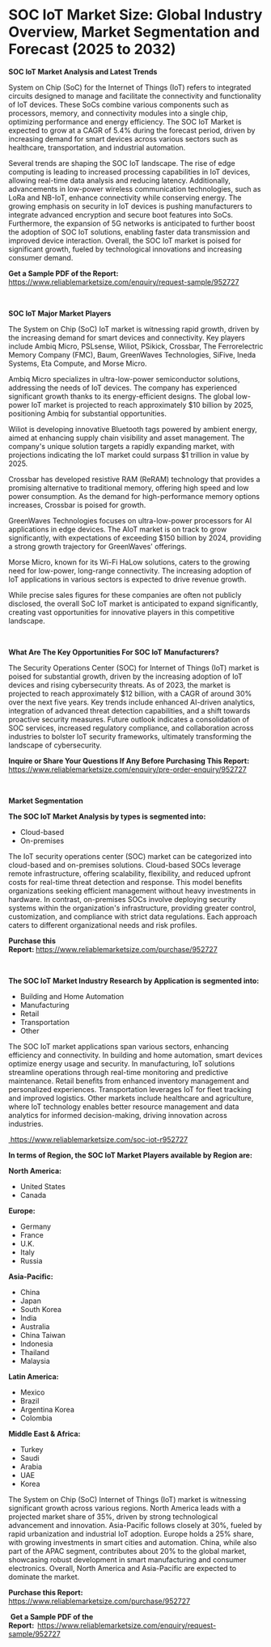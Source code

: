 <p><h1>SOC IoT Market Size: Global Industry Overview, Market Segmentation and Forecast (2025 to 2032)</h1></p><p><strong>SOC IoT Market Analysis and Latest Trends</strong></p>
<p><p>System on Chip (SoC) for the Internet of Things (IoT) refers to integrated circuits designed to manage and facilitate the connectivity and functionality of IoT devices. These SoCs combine various components such as processors, memory, and connectivity modules into a single chip, optimizing performance and energy efficiency. The SOC IoT Market is expected to grow at a CAGR of 5.4% during the forecast period, driven by increasing demand for smart devices across various sectors such as healthcare, transportation, and industrial automation.</p><p>Several trends are shaping the SOC IoT landscape. The rise of edge computing is leading to increased processing capabilities in IoT devices, allowing real-time data analysis and reducing latency. Additionally, advancements in low-power wireless communication technologies, such as LoRa and NB-IoT, enhance connectivity while conserving energy. The growing emphasis on security in IoT devices is pushing manufacturers to integrate advanced encryption and secure boot features into SoCs. Furthermore, the expansion of 5G networks is anticipated to further boost the adoption of SOC IoT solutions, enabling faster data transmission and improved device interaction. Overall, the SOC IoT market is poised for significant growth, fueled by technological innovations and increasing consumer demand.</p></p>
<p><strong>Get a Sample PDF of the Report:&nbsp;</strong> <a href="https://www.reliablemarketsize.com/enquiry/request-sample/952727?utm_campaign=2444&utm_medium=2&utm_source=Github&utm_content=ia&utm_term=17042025&utm_id=soc-iot">https://www.reliablemarketsize.com/enquiry/request-sample/952727</a></p>
<p>&nbsp;</p>
<p><strong>SOC IoT Major Market Players</strong></p>
<p><p>The System on Chip (SoC) IoT market is witnessing rapid growth, driven by the increasing demand for smart devices and connectivity. Key players include Ambiq Micro, PSLsense, Wiliot, PSikick, Crossbar, The Ferrorelectric Memory Company (FMC), Baum, GreenWaves Technologies, SiFive, Ineda Systems, Eta Compute, and Morse Micro.</p><p>Ambiq Micro specializes in ultra-low-power semiconductor solutions, addressing the needs of IoT devices. The company has experienced significant growth thanks to its energy-efficient designs. The global low-power IoT market is projected to reach approximately $10 billion by 2025, positioning Ambiq for substantial opportunities.</p><p>Wiliot is developing innovative Bluetooth tags powered by ambient energy, aimed at enhancing supply chain visibility and asset management. The company's unique solution targets a rapidly expanding market, with projections indicating the IoT market could surpass $1 trillion in value by 2025. </p><p>Crossbar has developed resistive RAM (ReRAM) technology that provides a promising alternative to traditional memory, offering high speed and low power consumption. As the demand for high-performance memory options increases, Crossbar is poised for growth.</p><p>GreenWaves Technologies focuses on ultra-low-power processors for AI applications in edge devices. The AIoT market is on track to grow significantly, with expectations of exceeding $150 billion by 2024, providing a strong growth trajectory for GreenWaves' offerings.</p><p>Morse Micro, known for its Wi-Fi HaLow solutions, caters to the growing need for low-power, long-range connectivity. The increasing adoption of IoT applications in various sectors is expected to drive revenue growth.</p><p>While precise sales figures for these companies are often not publicly disclosed, the overall SoC IoT market is anticipated to expand significantly, creating vast opportunities for innovative players in this competitive landscape.</p></p>
<p>&nbsp;</p>
<p><strong>What Are The Key Opportunities For SOC IoT Manufacturers?</strong></p>
<p><p>The Security Operations Center (SOC) for Internet of Things (IoT) market is poised for substantial growth, driven by the increasing adoption of IoT devices and rising cybersecurity threats. As of 2023, the market is projected to reach approximately $12 billion, with a CAGR of around 30% over the next five years. Key trends include enhanced AI-driven analytics, integration of advanced threat detection capabilities, and a shift towards proactive security measures. Future outlook indicates a consolidation of SOC services, increased regulatory compliance, and collaboration across industries to bolster IoT security frameworks, ultimately transforming the landscape of cybersecurity.</p></p>
<p><strong>Inquire or Share Your Questions If Any Before Purchasing This Report:</strong> <a href="https://www.reliablemarketsize.com/enquiry/pre-order-enquiry/952727?utm_campaign=2444&utm_medium=2&utm_source=Github&utm_content=ia&utm_term=17042025&utm_id=soc-iot">https://www.reliablemarketsize.com/enquiry/pre-order-enquiry/952727</a></p>
<p>&nbsp;</p>
<p><strong>Market Segmentation</strong></p>
<p><strong>The SOC IoT Market Analysis by types is segmented into:</strong></p>
<p><ul><li>Cloud-based</li><li>On-premises</li></ul></p>
<p><p>The IoT security operations center (SOC) market can be categorized into cloud-based and on-premises solutions. Cloud-based SOCs leverage remote infrastructure, offering scalability, flexibility, and reduced upfront costs for real-time threat detection and response. This model benefits organizations seeking efficient management without heavy investments in hardware. In contrast, on-premises SOCs involve deploying security systems within the organization's infrastructure, providing greater control, customization, and compliance with strict data regulations. Each approach caters to different organizational needs and risk profiles.</p></p>
<p><strong>Purchase this Report:&nbsp;</strong><a href="https://www.reliablemarketsize.com/purchase/952727?utm_campaign=2444&utm_medium=2&utm_source=Github&utm_content=ia&utm_term=17042025&utm_id=soc-iot">https://www.reliablemarketsize.com/purchase/952727</a></p>
<p>&nbsp;</p>
<p><strong>The SOC IoT Market Industry Research by Application is segmented into:</strong></p>
<p><ul><li>Building and Home Automation</li><li>Manufacturing</li><li>Retail</li><li>Transportation</li><li>Other</li></ul></p>
<p><p>The SOC IoT market applications span various sectors, enhancing efficiency and connectivity. In building and home automation, smart devices optimize energy usage and security. In manufacturing, IoT solutions streamline operations through real-time monitoring and predictive maintenance. Retail benefits from enhanced inventory management and personalized experiences. Transportation leverages IoT for fleet tracking and improved logistics. Other markets include healthcare and agriculture, where IoT technology enables better resource management and data analytics for informed decision-making, driving innovation across industries.</p></p>
<p><a href="https://www.reliablemarketsize.com/soc-iot-r952727?utm_campaign=2444&utm_medium=2&utm_source=Github&utm_content=ia&utm_term=17042025&utm_id=soc-iot">&nbsp;https://www.reliablemarketsize.com/soc-iot-r952727</a></p>
<p><strong>In terms of Region, the SOC IoT Market Players available by Region are:</strong></p>
<p>
    <p> <strong> North America: </strong>
        <ul>
            <li>United States</li>
            <li>Canada</li>
        </ul>
        </p> 
    <p> <strong> Europe: </strong>
        <ul>
            <li>Germany</li>
            <li>France</li>
            <li>U.K.</li>
            <li>Italy</li>
            <li>Russia</li>
        </ul>
        </p> 
    <p> <strong> Asia-Pacific: </strong>
        <ul>
            <li>China</li>
            <li>Japan</li>
            <li>South Korea</li>
            <li>India</li>
            <li>Australia</li>
            <li>China Taiwan</li>
            <li>Indonesia</li>
            <li>Thailand</li>
            <li>Malaysia</li>
        </ul>
        </p> 
    <p> <strong> Latin America: </strong>
        <ul>
            <li>Mexico</li>
            <li>Brazil</li>
            <li>Argentina Korea</li>
            <li>Colombia</li>
        </ul>
        </p> 
    <p> <strong> Middle East & Africa: </strong>
        <ul>
            <li>Turkey</li>
            <li>Saudi</li>
            <li>Arabia</li>
            <li>UAE</li>
            <li>Korea</li>
        </ul>
    </p>
    </p>
<p><p>The System on Chip (SoC) Internet of Things (IoT) market is witnessing significant growth across various regions. North America leads with a projected market share of 35%, driven by strong technological advancement and innovation. Asia-Pacific follows closely at 30%, fueled by rapid urbanization and industrial IoT adoption. Europe holds a 25% share, with growing investments in smart cities and automation. China, while also part of the APAC segment, contributes about 20% to the global market, showcasing robust development in smart manufacturing and consumer electronics. Overall, North America and Asia-Pacific are expected to dominate the market.</p></p>
<p><strong>Purchase this Report: </strong><a href="https://www.reliablemarketsize.com/purchase/952727?utm_campaign=2444&utm_medium=2&utm_source=Github&utm_content=ia&utm_term=17042025&utm_id=soc-iot">https://www.reliablemarketsize.com/purchase/952727</a></p>
<p>&nbsp;<strong>Get a Sample PDF of the Report:&nbsp;&nbsp;</strong><a href="https://www.reliablemarketsize.com/enquiry/request-sample/952727?utm_campaign=2444&utm_medium=2&utm_source=Github&utm_content=ia&utm_term=17042025&utm_id=soc-iot">https://www.reliablemarketsize.com/enquiry/request-sample/952727</a></p>
<p><strong></strong></p>
<p><p></p><p></p><p></p></p>